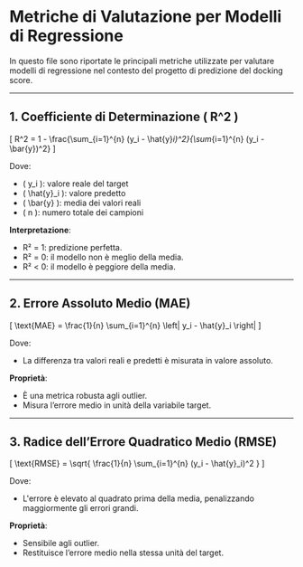# Metriche di Valutazione per Modelli di Regressione

In questo file sono riportate le principali metriche utilizzate per valutare modelli di regressione nel contesto del progetto di predizione del docking score.

---

## 1. Coefficiente di Determinazione \( R^2 \)

\[
R^2 = 1 - \frac{\sum_{i=1}^{n} (y_i - \hat{y}_i)^2}{\sum_{i=1}^{n} (y_i - \bar{y})^2}
\]

Dove:
- \( y_i \): valore reale del target
- \( \hat{y}_i \): valore predetto
- \( \bar{y} \): media dei valori reali
- \( n \): numero totale dei campioni

**Interpretazione**:
- R² = 1: predizione perfetta.
- R² = 0: il modello non è meglio della media.
- R² < 0: il modello è peggiore della media.

---

## 2. Errore Assoluto Medio (MAE)

\[
\text{MAE} = \frac{1}{n} \sum_{i=1}^{n} \left| y_i - \hat{y}_i \right|
\]

Dove:
- La differenza tra valori reali e predetti è misurata in valore assoluto.

**Proprietà**:
- È una metrica robusta agli outlier.
- Misura l’errore medio in unità della variabile target.

---

## 3. Radice dell’Errore Quadratico Medio (RMSE)

\[
\text{RMSE} = \sqrt{ \frac{1}{n} \sum_{i=1}^{n} (y_i - \hat{y}_i)^2 }
\]

Dove:
- L'errore è elevato al quadrato prima della media, penalizzando maggiormente gli errori grandi.

**Proprietà**:
- Sensibile agli outlier.
- Restituisce l’errore medio nella stessa unità del target.
